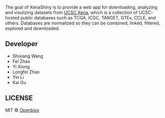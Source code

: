 The goal of XenaShiny is to provide a web app for downloading, analyzing
and visulizing datasets from [UCSC
Xena](https://xenabrowser.net/datapages/), which is a collection of
UCSC-hosted public databases such as TCGA, ICGC, TARGET, GTEx, CCLE, and
others. Databases are normalized so they can be combined, linked,
filtered, explored and downloaded.

## Developer

  - Shixiang Wang
  - Fei Zhao
  - Yi Xiong
  - Longfei Zhao
  - Yin Li
  - Kai Gu

## LICENSE

MIT © [Openbiox](https://github.com/openbiox)
